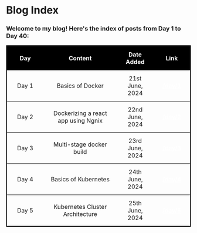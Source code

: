 # Blog Index

<style>
  table {
    width: 100%;
    border-collapse: collapse;
    border: 2px solid #000;
  }

  th, td {
    padding: 12px;
    text-align: center;
    border-bottom: 1px solid #000;
  }

  th {
    background-color: #000;
    color: #000;
  }

  

  tr:hover {
    background-color: #000;
  }

  a {
    color: #000;
    text-decoration: none;
    font-weight: bold;
  }

  a:hover {
    text-decoration: underline;
  }
</style>

### Welcome to my blog! Here's the index of posts from Day 1 to Day 40:

<table>
  <thead>
    <tr>
      <th style="width: 20%; color: white;">Day</th>
      <th style="width: 40%; color: white;">Content</th>
       <th style="width: 20%; color: white;">Date Added</th>
      <th style="width: 20%; color: white;">Link</th>
    </tr>
  </thead>
  <tbody>
    <tr>
      <td>Day 1</td>
      <td>Basics of Docker</td>
      <td>21st June, 2024</td>
      <td><a href="/day/1" style="color: white; text-decoration: underline;">/day/1</a></td>
    </tr>
    <tr>
      <td>Day 2</td>
      <td>Dockerizing a react app using Ngnix</td>
      <td>22nd June, 2024</td>
      <td><a href="/day/2" style="color: white; text-decoration: underline;">/day/2</a></td>
    </tr>
    <tr>
      <td>Day 3</td>
      <td>Multi-stage docker build</td>
      <td>23rd June, 2024</td>
      <td><a href="/day/3" style="color: white; text-decoration: underline;">/day/3</a></td>
    </tr>
    <tr>
      <td>Day 4</td>
      <td>Basics of Kubernetes</td>
      <td>24th June, 2024</td>
      <td><a href="/day/4" style="color: white; text-decoration: underline;">/day/4</a></td>
    </tr>
    <tr>
      <td>Day 5</td>
      <td>Kubernetes Cluster Architecture</td>
      <td>25th June, 2024</td>
      <td><a href="/day/5" style="color: white; text-decoration: underline;">/day/5</a></td>
    </tr>
    
  </tbody>
</table>
